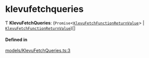 # klevufetchqueries
      
Ƭ **KlevuFetchQueries**: (`Promise`<[`KlevuFetchFunctionReturnValue`](klevufetchfunctionreturnvalue.md)\> \| [`KlevuFetchFunctionReturnValue`](klevufetchfunctionreturnvalue.md))[]

#### Defined in

[models/KlevuFetchQueries.ts:3](https://github.com/klevultd/frontend-sdk/blob/f1babb6/packages/klevu-core/src/models/KlevuFetchQueries.ts#L3)

